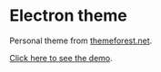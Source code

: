 # Electron theme

Personal theme from [themeforest.net](themeforest.net).

[Click here to see the demo](https://huy27201.github.io/ElectronTheme).